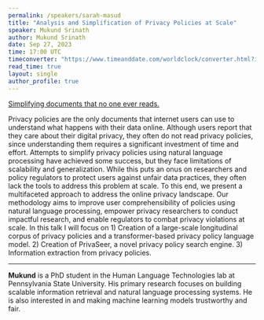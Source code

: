 ```yaml
---
permalink: /speakers/sarah-masud
title: "Analysis and Simplification of Privacy Policies at Scale"
speaker: Mukund Srinath
author: Mukund Srinath
date: Sep 27, 2023
time: 17:00 UTC
timeconverter: "https://www.timeanddate.com/worldclock/converter.html?iso=20230908T170000&p1=553&p2=224&p3=538&p4=1440"
read_time: true
layout: single
author_profile: true
---
```


<a href="https://lolmythesis.com/" class="one-line">Simplifying documents that no one ever reads.</a>

Privacy policies are the only documents that internet users can use to understand what happens with their data online. Although users report that they care about their digital privacy, they often do not read privacy policies, since understanding them requires a significant investment of time and effort. Attempts to simplify privacy policies using natural language processing have achieved some success, but they face limitations of scalability and generalization. While this puts an onus on researchers and policy regulators to protect users against unfair data practices, they often lack the tools to address this problem at scale. To this end, we present a multifaceted approach to address the online privacy landscape. Our methodology aims to improve user comprehensibility of policies using natural language processing, empower privacy researchers to conduct impactful research, and enable regulators to combat privacy violations at scale. In this talk I will focus on 1) Creation of a large-scale longitudinal corpus of privacy policies and a transformer-based privacy policy language model. 2) Creation of PrivaSeer, a novel privacy policy search engine. 3) Information extraction from privacy policies.

<hr>

**Mukund** is a PhD student in the Human Language Technologies lab at Pennsylvania State University. His primary research focuses on building scalable information retrieval and natural language processing systems. He is also interested in and making machine learning models trustworthy and fair.
